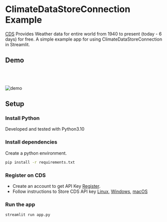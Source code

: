 # ClimateDataStoreConnection Example

[CDS](https://cds.climate.copernicus.eu/cdsapp#!/home) Provides Weather data for entire world from 1940 to present (today - 6 days) for free. 
A simple example app for using ClimateDataStoreConnection in Streamlit.

## Demo
<img src="demo_app.gif" alt="demo" style="margin-top:50px"></img>

## Setup

### Install Python

Developed and tested with Python3.10

### Install dependencies

Create a python environment.
```sh
pip install -r requirements.txt
```
### Register on CDS

- Create an account to get API Key [Register](https://cds.climate.copernicus.eu/user/register).
- Follow instructions to Store CDS API key [Linux](https://cds.climate.copernicus.eu/api-how-to#install-the-cds-api-client), [Windows](https://confluence.ecmwf.int/display/CKB/How+to+install+and+use+CDS+API+on+Windows), [macOS](https://confluence.ecmwf.int/display/CKB/How+to+install+and+use+CDS+API+on+macOS)

### Run the app

```sh
streamlit run app.py
```
